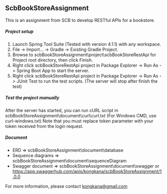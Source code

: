 ## ScbBookStoreAssignment

This is an assignment from SCB to develop RESTful APIs for a bookstore.

##### Project setup
1. Launch Spring Tool Suite (Tested with version 4.1.1) with any workspace.
2. File -> Import... -> Gradle -> Existing Gradle Project.
3. Browse to scbBookStoreAssignment\project\scbBookStoreRestApi for Project root directory, then click Finish.
4. Right click scbBookStoreRestApi project in Package Explorer -> Run As -> Spring Boot App to start the server.
5. Right click scbBookStoreRestApi project in Package Explorer -> Run As -> JUnit Test to run the test scripts. (The server will stop after finish the test)

##### Test the project manually

After the server has started, you can run cURL script in scbBookStoreAssignment\document\curl\curl.txt (For Windows CMD, use curl-windows.txt)
Note that you must replace token parameter with your token received from the login request.

##### Document

- ERD => scbBookStoreAssignment\document\database
- Sequence diagrams => scbBookStoreAssignment\document\sequenceDiagram
- Swagger document => scbBookStoreAssignment\document\swagger or https://app.swaggerhub.com/apis/kongkana/scbBookStoreAssignment/1.0.0

For more information, please contact kongkana@gmail.com
